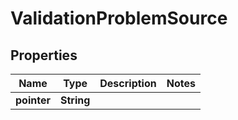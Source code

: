 

# ValidationProblemSource


## Properties

Name | Type | Description | Notes
------------ | ------------- | ------------- | -------------
**pointer** | **String** |  | 



